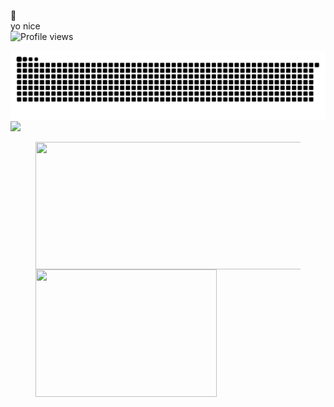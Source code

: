 🔭 
</br>
yo nice
</br>
![Profile views](https://komarev.com/ghpvc/?username=Kuibagit)

<picture>
  <source media="(prefers-color-scheme: dark)" srcset="https://raw.githubusercontent.com/fany0r/fany0r/output/github-contribution-grid-snake-dark.svg">
  <source media="(prefers-color-scheme: light)" srcset="https://raw.githubusercontent.com/fany0r/fany0r/output/github-contribution-grid-snake.svg">
  <img alt="github contribution grid snake animation" src="https://raw.githubusercontent.com/fany0r/fany0r/output/github-contribution-grid-snake.svg">
</picture>

<img src="https://s1.ax1x.com/2022/09/26/xExUeS.jpg" referrerPolicy="no-referrer" />

<figure class="third">
  <img src="https://github-readme-stats.vercel.app/api?username=Kuibagit&show_icons=true&theme=radical" width="536" height="204" align ="left" ><img src="https://s1.ax1x.com/2022/09/26/xExtL8.png" width="290p" height="204" style="float:leth;" referrerPolicy="no-referrer" />
</figure>

<!--
This is a ✨ _special_ ✨ repository because its `README.md` (this file) appears on your GitHub profile.

Here are some ideas to get you started:

- 🔭 I’m currently working on ...
- 🌱 I’m currently learning ...
- 👯 I’m looking to collaborate on ...
- 🤔 I’m looking for help with ...
- 💬 Ask me about ...
- 📫 How to reach me: ...
- 😄 Pronouns: ...
- ⚡ Fun fact: ...
-->

